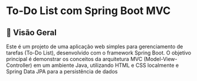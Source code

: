 # To-Do List com Spring Boot MVC
## 📖 Visão Geral
Este é um projeto de uma aplicação web simples para gerenciamento de tarefas (To-Do List), desenvolvido com o framework Spring Boot. O objetivo principal é demonstrar os conceitos da arquitetura MVC (Model-View-Controller) em um ambiente Java, utilizando HTML e CSS localmente e Spring Data JPA para a persistência de dados

